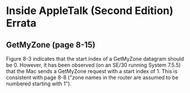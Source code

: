 # Inside AppleTalk (Second Edition) Errata

## GetMyZone (page 8-15)

Figure 8-3 indicates that the start index of a GetMyZone datagram should be 0.  However, it has been observed (on an SE/30 running System 7.5.5) that the Mac sends a GetMyZone request with a start index of 1.  This is consistent with page 8-8 ("zone names in the router are assumed to be numbered starting with 1").
